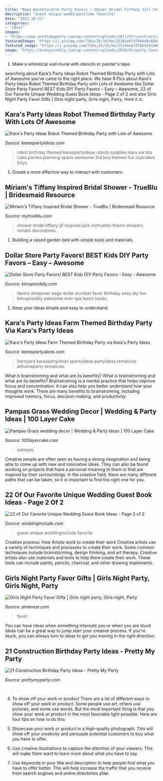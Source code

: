 ```yaml
---
title: "Napa Bachelorette Party Favors ~ Shower Bridal Tiffany Jill Inspired Jack Mytrueblu Theme Showers Miriam Decorations"
description: "Guest unique weddinginclude favorite"
date: "2022-10-23"
categories:
- "ideas"
images:
- "https://www.prettymyparty.com/wp-content/uploads/2017/07/construction-party-ideas-dessert-table.jpg"
featuredImage: "https://i.pinimg.com/736x/25/16/6e/25166ebfd70b4a9c88606b897b1cd329.jpg"
featured_image: "https://i.pinimg.com/736x/25/16/6e/25166ebfd70b4a9c88606b897b1cd329.jpg"
image: "https://kimspireddiy.com/wp-content/uploads/2020/01/party-favors-dollar-store-eyelashes-1-1.jpg"
---
```



1. Make a whimsical wall mural with stencils or painter's tape.

	

		
searching about Kara&#039;s Party Ideas Robot Themed Birthday Party with Lots of Awesome you've came to the right place. We have 8 Pics about Kara&#039;s Party Ideas Robot Themed Birthday Party with Lots of Awesome like Dollar Store Party Favors! BEST Kids DIY Party Favors – Easy – Awesome, 22 of Our Favorite Unique Wedding Guest Book Ideas - Page 2 of 2 and also Girls Night Party Favor Gifts | Girls night party, Girls night, Party. Here it is:
		
    
## Kara&#039;s Party Ideas Robot Themed Birthday Party With Lots Of Awesome

<img loading=lazy src="http://karaspartyideas.com/wp-content/uploads/2013/09/robot-19.jpg" onerror="this.onerror=null;this.src='https://tse1.mm.bing.net/th?id=OIP.KPLg5WYH8s_hkqoiY_of8AHaLg&amp;pid=15.1';" alt="Kara&#039;s Party Ideas Robot Themed Birthday Party with Lots of Awesome">

_Source: karaspartyideas.com_

>robot birthday themed karaspartyideas robots supplies kara via lots cake parties planning space awesome 3rd boy themes fun cupcakes boys. 

	

1. Create a more effective way to interact with customers.

    
## Miriam&#039;s Tiffany Inspired Bridal Shower - TrueBlu | Bridesmaid Resource

<img loading=lazy src="http://mytrueblu.com/wp-content/uploads/2013/02/miriamtiffany4.jpg" onerror="this.onerror=null;this.src='https://tse4.mm.bing.net/th?id=OIP.M4RBQG7WiBMS627OrJjnkAHaNK&amp;pid=15.1';" alt="Miriam&#039;s Tiffany Inspired Bridal Shower - TrueBlu | Bridesmaid Resource">

_Source: mytrueblu.com_

>shower bridal tiffany jill inspired jack mytrueblu theme showers miriam decorations. 

	

1. Building a raised garden bed with simple tools and materials.

    
## Dollar Store Party Favors! BEST Kids DIY Party Favors – Easy – Awesome

<img loading=lazy src="https://kimspireddiy.com/wp-content/uploads/2020/01/party-favors-dollar-store-eyelashes-1-1.jpg" onerror="this.onerror=null;this.src='https://tse1.mm.bing.net/th?id=OIP.he3NaUmKcLQG_HaUE9TgzwHaJ4&amp;pid=15.1';" alt="Dollar Store Party Favors! BEST Kids DIY Party Favors – Easy – Awesome">

_Source: kimspireddiy.com_

>favors sleepover bags dollar slumber favor birthday easy diy fun kimspireddiy awesome ever spa teens hacks. 

	

1. Keep your ideas simple and easy to understand.

    
## Kara&#039;s Party Ideas Farm Themed Birthday Party Via Kara&#039;s Party Ideas

<img loading=lazy src="https://karaspartyideas.com/wp-content/uploads/2013/08/farm-15.jpg" onerror="this.onerror=null;this.src='https://tse2.mm.bing.net/th?id=OIP.D66o5bt1U_pe4AJu6aGf6gHaK8&amp;pid=15.1';" alt="Kara&#039;s Party Ideas Farm Themed Birthday Party via Kara&#039;s Party Ideas">

_Source: karaspartyideas.com_

>barnyard karaspartyideas spartyideas partyideas temáticas allhomeparty tematicas. 

	

What is brainstroming and what are its benefits?
What is brainstroming and what are its benefits? Brainstroming is a mental practice that helps improve focus and concentration. It can also help you better understand how your thoughts work. There are many benefits to brainstroming, including improved memory, focus, decision-making, and productivity.

    
## Pampas Grass Wedding Decor | Wedding &amp; Party Ideas | 100 Layer Cake

<img loading=lazy src="http://100lclive.s3.amazonaws.com/img/ideas/landscape/219008.jpg" onerror="this.onerror=null;this.src='https://tse4.mm.bing.net/th?id=OIP.PN9LqKrFeDAAmM3g8PBVVAHaLH&amp;pid=15.1';" alt="Pampas Grass wedding decor | Wedding &amp; Party Ideas | 100 Layer Cake">

_Source: 100layercake.com_

>pampas. 

	

Creative people are often seen as having a strong imagination and being able to come up with new and innovative ideas. They can also be found working on projects that have a personal meaning to them or that are inspired by their surroundings. In the creative field, there are many different paths that can be taken, so it is important to find the right one for you.

    
## 22 Of Our Favorite Unique Wedding Guest Book Ideas - Page 2 Of 2

<img loading=lazy src="https://www.weddinginclude.com/wp-content/uploads/2017/05/Unique-Wedding-Guest-Book-Ideas.jpg" onerror="this.onerror=null;this.src='https://tse1.mm.bing.net/th?id=OIP.B63zqhjaDeW4ZyvTP94NygHaJ4&amp;pid=15.1';" alt="22 of Our Favorite Unique Wedding Guest Book Ideas - Page 2 of 2">

_Source: weddinginclude.com_

>guest unique weddinginclude favorite. 

	

Creative process: How Artists work to create their work
Creative artists use a variety of techniques and processes to create their work. Some common techniques include brainstorming, design thinking, and art therapy. Creative artists also use materials and tools to help them create their work. These tools can include paints, pencils, charcoal, and other drawing implements.

    
## Girls Night Party Favor Gifts | Girls Night Party, Girls Night, Party

<img loading=lazy src="https://i.pinimg.com/736x/25/16/6e/25166ebfd70b4a9c88606b897b1cd329.jpg" onerror="this.onerror=null;this.src='https://tse2.mm.bing.net/th?id=OIP.CBIGe77MdXkiLgef9DqKCwHaPP&amp;pid=15.1';" alt="Girls Night Party Favor Gifts | Girls night party, Girls night, Party">

_Source: pinterest.com_

>favor. 

	

You can have ideas when something interests you or when you are stuck
Ideas can be a great way to jump start your creative process. If you're stuck, you can always turn to ideas to get you moving in the right direction.

    
## 21 Construction Birthday Party Ideas - Pretty My Party

<img loading=lazy src="https://www.prettymyparty.com/wp-content/uploads/2017/07/construction-party-ideas-dessert-table.jpg" onerror="this.onerror=null;this.src='https://tse4.mm.bing.net/th?id=OIP.FNiygM3jkBkMzPpRjGd0IgHaJ4&amp;pid=15.1';" alt="21 Construction Birthday Party Ideas - Pretty My Party">

_Source: prettymyparty.com_

>. 

	

4. To show off your work or product
There are a lot of different ways to show off your work or product. Some people use art, others use pictures, and some use words. But the most important thing is that you show your work or product in the most favorable light possible. Here are four tips on how to do this:
1. Showcase your work or product in a high-quality photograph. This will show off your creativity and persuade potential customers to buy what you have to offer.

2. Use creative illustrations to capture the attention of your viewers. This will make them want to learn more about what you have to say.

3. Use keywords in your title and description to help people find what you have to offer better. This will help increase the traffic that you receive from search engines and online directories alike.


